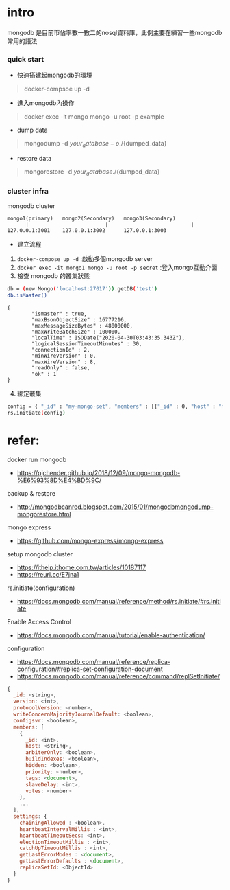 # intro
mongodb 是目前市佔率數一數二的nosql資料庫，此例主要在練習一些mongodb常用的語法

### quick start
- 快速搭建起mongodb的環境
> docker-compsoe up -d

- 進入mongodb內操作
> docker exec -it mongo mongo -u root -p example

- dump data
> mongodump -d ${your_database} -o ./${dumped_data}

- restore data
> mongorestore -d ${your_database} ./${dumped_data}

### cluster infra
mongodb cluster
```UML
mongo1(primary)   mongo2(Secondary)   mongo3(Secondary)
      |		        			| 					        |
127.0.0.1:3001    127.0.0.1:3002      127.0.0.1:3003
```
- 建立流程
1. `docker-compose up -d` :啟動多個mongodb server
2. `docker exec -it mongo1 mongo -u root -p secret` :登入mongo互動介面
3. 檢查 mongodb 的叢集狀態
```bash
db = (new Mongo('localhost:27017')).getDB('test')
db.isMaster()
```
```log
{
        "ismaster" : true,
        "maxBsonObjectSize" : 16777216,
        "maxMessageSizeBytes" : 48000000,
        "maxWriteBatchSize" : 100000,
        "localTime" : ISODate("2020-04-30T03:43:35.343Z"),
        "logicalSessionTimeoutMinutes" : 30,
        "connectionId" : 2,
        "minWireVersion" : 0,
        "maxWireVersion" : 8,
        "readOnly" : false,
        "ok" : 1
}
```
4. 綁定叢集
```bash
config = { "_id" : "my-mongo-set", "members" : [{"_id" : 0, "host" : "mongo1:27017" }, { "_id" : 1, "host" : "mongo2:27017" }, { "_id" : 2, "host" : "mongo3:27017" }]}
rs.initiate(config)
```


# refer:
docker run mongodb
- https://pjchender.github.io/2018/12/09/mongo-mongodb-%E6%93%8D%E4%BD%9C/

backup & restore
- http://mongodbcanred.blogspot.com/2015/01/mongodbmongodump-mongorestore.html

mongo express
- https://github.com/mongo-express/mongo-express

setup mongodb cluster
- https://ithelp.ithome.com.tw/articles/10187117
- https://reurl.cc/E7jna1

rs.initiate(configuration)
- https://docs.mongodb.com/manual/reference/method/rs.initiate/#rs.initiate

Enable Access Control
- https://docs.mongodb.com/manual/tutorial/enable-authentication/

configuration
- https://docs.mongodb.com/manual/reference/replica-configuration/#replica-set-configuration-document
- https://docs.mongodb.com/manual/reference/command/replSetInitiate/
```js
{
  _id: <string>,
  version: <int>,
  protocolVersion: <number>,
  writeConcernMajorityJournalDefault: <boolean>,
  configsvr: <boolean>,
  members: [
    {
      _id: <int>,
      host: <string>,
      arbiterOnly: <boolean>,
      buildIndexes: <boolean>,
      hidden: <boolean>,
      priority: <number>,
      tags: <document>,
      slaveDelay: <int>,
      votes: <number>
    },
    ...
  ],
  settings: {
    chainingAllowed : <boolean>,
    heartbeatIntervalMillis : <int>,
    heartbeatTimeoutSecs: <int>,
    electionTimeoutMillis : <int>,
    catchUpTimeoutMillis : <int>,
    getLastErrorModes : <document>,
    getLastErrorDefaults : <document>,
    replicaSetId: <ObjectId>
  }
}
```

